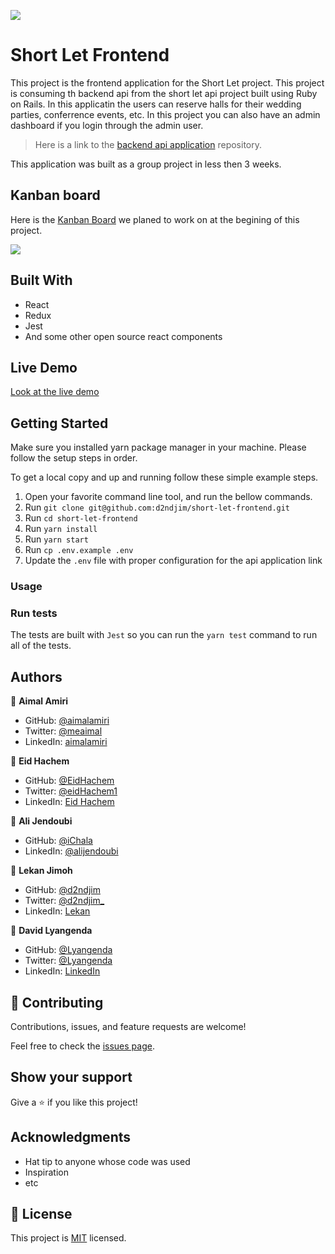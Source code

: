 ![](https://img.shields.io/badge/Microverse-blueviolet)

# Short Let Frontend

This project is the frontend application for the Short Let project. This project is consuming th backend api from the short let api project built using Ruby on Rails. In this applicatin the users can reserve halls for their wedding parties, conferrence events, etc. In this project you can also have an admin dashboard if you login through the admin user.

> Here is a link to the [backend api application](https://github.com/d2ndjim/short-let-api) repository.

This application was built as a group project in less then 3 weeks.


## Kanban board

Here is the [Kanban Board](https://github.com/d2ndjim/short-let-api/issues/16) we planed to work on at the begining of this project.

![](https://user-images.githubusercontent.com/89282221/190205252-fd7bdeee-a2f2-4bc2-add9-e8efe93b9d51.gif)


## Built With

- React
- Redux
- Jest
- And some other open source react components

## Live Demo

[Look at the live demo](https://short-let-islands.vercel.app)


## Getting Started
Make sure you installed yarn package manager in your machine. Please follow the setup steps in order.

To get a local copy and up and running follow these simple example steps.

1. Open your favorite command line tool, and run the bellow commands.
2. Run `git clone git@github.com:d2ndjim/short-let-frontend.git`
3. Run `cd short-let-frontend`
4. Run `yarn install`
4. Run `yarn start`
5. Run `cp .env.example .env`
6. Update the `.env` file with proper configuration for the api application link


### Usage

### Run tests

The tests are built with `Jest` so you can run the `yarn test` command to run all of the tests.


## Authors

👤 **Aimal Amiri**

- GitHub: [@aimalamiri](https://github.com/aimalamiri)
- Twitter: [@meaimal](https://twitter.com/meaimal)
- LinkedIn: [aimalamiri](https://linkedin.com/in/aimalamiri)

👤 **Eid Hachem**

- GitHub: [@EidHachem](https://github.com/EidHachem)
- Twitter: [@eidHachem1](https://twitter.com/eidHachem1)
- LinkedIn: [Eid Hachem](https://linkedin.com/in/eid-hachem)

👤 **Ali Jendoubi**

- GitHub: [@iChala](https://github.com/iChala)
- LinkedIn: [@alijendoubi](https://linkedin.com/in/alijendoubi)

👤 **Lekan Jimoh**

- GitHub: [@d2ndjim](https://github.com/d2ndjim)
- Twitter: [@d2ndjim_](https://twitter.com/d2ndjim_)
- LinkedIn: [Lekan](https://linkedin.com/in/lekanj)

👤 **David Lyangenda**

- GitHub: [@Lyangenda](https://github.com/LYANGEND)
- Twitter: [@Lyangenda](https://twitter.com/david_lyangenda)
- LinkedIn: [LinkedIn](https://www.linkedin.com/in/david-lyangenda-623087151/)

## 🤝 Contributing

Contributions, issues, and feature requests are welcome!

Feel free to check the [issues page](../../issues/).

## Show your support

Give a ⭐️ if you like this project!

## Acknowledgments

- Hat tip to anyone whose code was used
- Inspiration
- etc

## 📝 License

This project is [MIT](./MIT.md) licensed.

